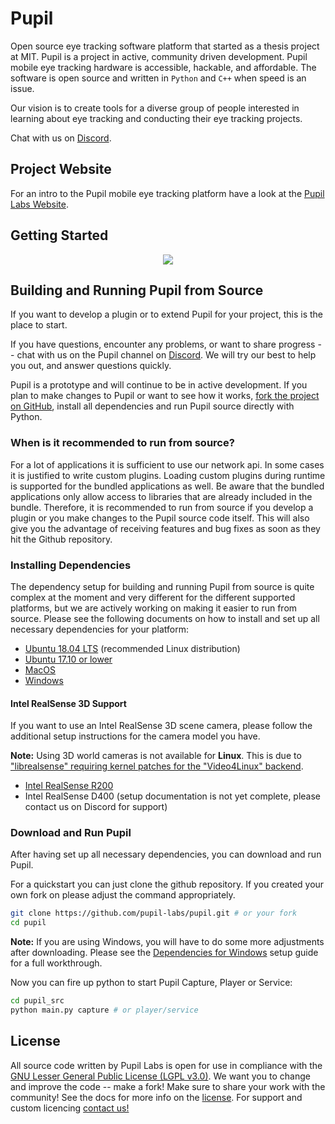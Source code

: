 # Pupil
Open source eye tracking software platform that started as a thesis project at MIT. Pupil is a project in active, community driven development. Pupil mobile eye tracking hardware is accessible, hackable, and affordable. The software is open source and written in `Python` and `C++` when speed is an issue.

Our vision is to create tools for a diverse group of people interested in learning about eye tracking and conducting their eye tracking projects.

Chat with us on [Discord](https://pupil-labs.com/chat "#pupil channel on DiscordApp").

## Project Website
For an intro to the Pupil mobile eye tracking platform have a look at the [Pupil Labs Website](http://pupil-labs.com "Pupil Labs").

## Getting Started

<p align="center"><img src="https://via.placeholder.com/640x320?text=PLACEHOLDER"/></p>

## Building and Running Pupil from Source

If you want to develop a plugin or to extend Pupil for your project, this is the place to start.

If you have questions, encounter any problems, or want to share progress -- chat with us on the Pupil channel on [Discord](https://pupil-labs.com/chat). We will try our best to help you out, and answer questions quickly.

Pupil is a prototype and will continue to be in active development. If you plan to make changes to Pupil or want to see how it works, [fork the project on GitHub](https://github.com/pupil-labs/pupil/fork), install all dependencies and run Pupil source directly with Python.


### When is it recommended to run from source?
For a lot of applications it is sufficient to use our network api. In some cases it is justified to write custom plugins. Loading custom plugins during runtime is supported for the bundled applications as well. Be aware that the bundled applications only allow access to libraries that are already included in the bundle. Therefore, it is recommended to run from source if you develop a plugin or you make changes to the Pupil source code itself. This will also give you the advantage of receiving features and bug fixes as soon as they hit the Github repository.


### Installing Dependencies

The dependency setup for building and running Pupil from source is quite complex at the moment and very different for the different supported platforms, but we are actively working on making it easier to run from source. Please see the following documents on how to install and set up all necessary dependencies for your platform:

* [Ubuntu 18.04 LTS](./docs/dependencies-ubuntu18.md) (recommended Linux distribution)
* [Ubuntu 17.10 or lower](./docs/dependencies-ubuntu17.md)
* [MacOS](./docs/dependencies-macos.md)
* [Windows](./docs/dependencies-windows.md)

#### Intel RealSense 3D Support

If you want to use an Intel RealSense 3D scene camera, please follow the additional setup instructions for the camera model you have.

**Note:** Using 3D world cameras is not available for **Linux**. This is due to ["librealsense" requiring kernel patches for the "Video4Linux" backend](https://github.com/IntelRealSense/librealsense/blob/66e42069837ed6e0eb46351cc4aa2acca49a4728/doc/installation.md#video4linux-backend-preparation).

* [Intel RealSense R200](./docs/dependencies-realsense-r200.md)
* Intel RealSense D400 (setup documentation is not yet complete, please contact us on Discord for support)


### Download and Run Pupil

After having set up all necessary dependencies, you can download and run Pupil.

For a quickstart you can just clone the github repository. If you created your own fork on please adjust the command appropriately.
```sh
git clone https://github.com/pupil-labs/pupil.git # or your fork
cd pupil
```

**Note:** If you are using Windows, you will have to do some more adjustments after downloading. Please see the [Dependencies for Windows](./docs/dependencies-windows.md) setup guide for a full workthrough.

Now you can fire up python to start Pupil Capture, Player or Service:

```sh
cd pupil_src
python main.py capture # or player/service
```




## License
All source code written by Pupil Labs is open for use in compliance with the [GNU Lesser General Public License (LGPL v3.0)](http://www.gnu.org/licenses/lgpl-3.0.en.html). We want you to change and improve the code -- make a fork! Make sure to share your work with the community! See the docs for more info on the [license](http://docs.pupil-labs.com/#license "License"). For support and custom licencing [contact us!](https://docs.pupil-labs.com/#email "email us")
